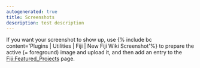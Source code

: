 ```yaml
---
autogenerated: true
title: Screenshots
description: test description
---
```


<fijirandomsnapshot all="true" />

If you want your screenshot to show up, use {% include bc content='Plugins | Utilities | Fiji | New Fiji Wiki Screenshot'%} to prepare the active (= foreground) image and upload it, and then add an entry to the [Fiji:Featured\_Projects](Fiji_Featured_Projects) page.
